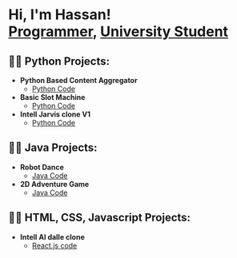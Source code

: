 <h1>Hi, I'm Hassan! <br/><a href="https://github.com/MHSARS">Programmer</a>, <a href="www.linkedin.com/in/muhammad-hassan-siddique-33907a320">University Student</a>
  
<h2>👨‍💻 Python Projects:</h2>

- <b>Python Based Content Aggregator</b>
  - [Python Code](https://github.com/MHSARS/Python-Based-Content-Aggregator)
- <b>Basic Slot Machine</b>
  - [Python Code](https://github.com/MHSARS/Basic-Slot-Machine)
- <b>Intell Jarvis clone V1</b>
  - [Python Code](https://github.com/MHSARS/Intell-Jarvis-clone-V1)
    
<h2>👨‍💻 Java Projects:</h2>

- <b>Robot Dance</b>
  - [Java Code](https://github.com/MHSARS/Robot-Dance)
- <b>2D Adventure Game</b>
  - [Java Code](https://github.com/MHSARS/2D-Adventrue-Game)

 <h2>👨‍💻 HTML, CSS, Javascript Projects:</h2>

- <b>Intell AI dalle clone</b>
  - [React.js code](https://github.com/MHSARS/Intell-AI-dalle-clone)
